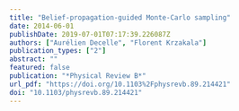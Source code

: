 ```yaml
---
title: "Belief-propagation-guided Monte-Carlo sampling"
date: 2014-06-01
publishDate: 2019-07-01T07:17:39.226087Z
authors: ["Aurélien Decelle", "Florent Krzakala"]
publication_types: ["2"]
abstract: ""
featured: false
publication: "*Physical Review B*"
url_pdf: "https://doi.org/10.1103%2Fphysrevb.89.214421"
doi: "10.1103/physrevb.89.214421"
---
```


